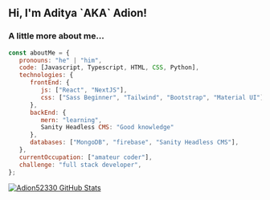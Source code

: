 <h2> Hi, I'm Aditya `AKA` Adion!</h2>

### A little more about me...

```javascript
const aboutMe = {
   pronouns: "he" | "him",
   code: [Javascript, Typescript, HTML, CSS, Python],
   technologies: {
      frontEnd: {
         js: ["React", "NextJS"],
         css: ["Sass Beginner", "Tailwind", "Bootstrap", "Material UI"]
      },
      backEnd: {
         mern: "learning",
         Sanity Headless CMS: "Good knowledge"
      },
      databases: ["MongoDB", "firebase", "Sanity Headless CMS"],
   },
   currentOccupation: ["amateur coder"],
   challenge: "full stack developer",
};
```


[![Adion52330 GitHub Stats](https://github-readme-stats.vercel.app/api?username=Adion52330&show_icons=true&count_private=true&theme=dark)](https://github.com/Adion52330)

